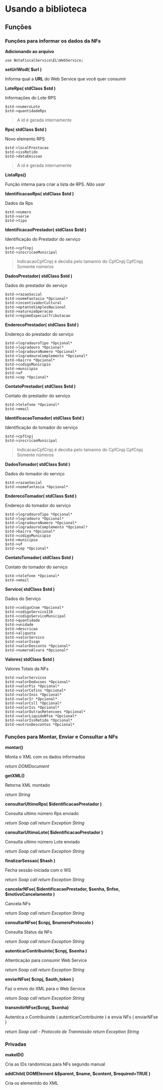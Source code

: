 # Usando a biblioteca

## Funções

### Funções para informar os dados da NFs

**Adicionando ao arquivo**

```
use NotaFiscalServico\EL\WebService;
```

**setUrlWsdl( $url )**

Informa qual a **URL** do Web Service que você quer consumir


**LoteRps( stdClass $std )**

Informações do Lote RPS

```
$std->numeroLote
$std->quantidadeRps
```

> A id é gerada internamente


**Rps( stdClass $std )**

Novo elemento RPS

```
$std->localPrestacao
$std->issRetido
$std->dataEmissao
```

> A id é gerada internamente


**ListaRps()**

Função interna para criar a lista de RPS. *Não usar*


**IdentificacaoRps( stdClass $std )**

Dados da Rps

```
$std->numero
$std->serie
$std->tipo
```


**IdentificacaoPrestador( stdClass $std )**

Identificação do Prestador do serviço

```
$std->cpfCnpj
$std->inscricaoMunicipal
```

> IndicacaoCpfCnpj é decidia pelo tamanno do CpfCnpj
> CpfCnpj Somente números


**DadosPrestador( stdClass $std )**

Dados do prestador do serviço

```
$std->razaoSocial
$std->nomeFantasia *Opcional*
$std->incentivadorCultural
$std->optanteSimplesNacional
$std->naturezaOperacao
$std->regimeEspecialTributacao
```


**EnderecoPrestador( stdClass $std )**

Endereço do prestador do serviço

```
$std->logradouroTipo *Opcional*
$std->logradouro *Opcional*
$std->logradouroNumero *Opcional*
$std->logradouroComplemento *Opcional*
$std->bairro *Opcional*
$std->codigoMunicipio
$std->municipio
$std->uf
$std->cep *Opcional*
```


**ContatoPrestador( stdClass $std )**

Contato do prestador do serviço

```
$std->telefone *Opcional*
$std->email
```


**IdentificacaoTomador( stdClass $std )**

Identificação do tomador do serviço

```
$std->cpfCnpj
$std->inscricaoMunicipal
```

> IndicacaoCpfCnpj é decidia pelo tamanno do CpfCnpj
> CpfCnpj Somente números


**DadosTomador( stdClass $std )**

Dados do tomador do serviço

```
$std->razaoSocial
$std->nomeFantasia *Opcional*
```


**EnderecoTomador( stdClass $std )**

Endereço do tomador do serviço

```
$std->logradouroTipo *Opcional*
$std->logradouro *Opcional*
$std->logradouroNumero *Opcional*
$std->logradouroComplemento *Opcional*
$std->bairro *Opcional*
$std->codigoMunicipio
$std->municipio
$std->uf
$std->cep *Opcional*
```


**ContatoTomador( stdClass $std )**

Contato do tomador do serviço

```
$std->telefone *Opcional*
$std->email
```


**Servico( stdClass $std )**

Dados do Serviço

```
$std->codigoCnae *Opcional*
$std->codigoServico116
$std->codigoServicoMunicipal
$std->quantidade
$std->unidade
$std->descricao
$std->aliquota
$std->valorServico
$std->valorIssqn
$std->valorDesconto *Opcional*
$std->numeroAlvara *Opcional*
```


**Valores( stdClass $std )**

Valores Totais da NFs

```
$std->valorServicos
$std->valorDeducoes *Opcional*
$std->valorPis *Opcional*
$std->valorCofins *Opcional*
$std->valorInss *Opcional*
$std->valorIr *Opcional*
$std->valorCsll *Opcional*
$std->valorIss *Opcional*
$std->valorOutrasRetencoes *Opcional*
$std->valorLiquidoNfse *Opcional*
$std->valorIssRetido *Opcional*
$std->outrosDescontos *Opcional*
```


### Funções para Montar, Enviar e Consultar a NFs

**montar()**

Monta o XML com os dados informados

*return DOMDocument*


**getXML()**

Retorna XML montado

*return String*


**consultarUltimoRps( $identificacaoPrestador )**

Consulta ultimo número Rps enviado

*return Soap call*
*return Exception String*


**consultarUltimoLote( $identificacaoPrestador )**

Consulta ultimo número Lote enviado

*return Soap call*
*return Exception String*


**finalizarSessao( $hash )**

Fecha sessão iniciada com o WS

*return Soap call*
*return Exception String*


**cancelarNFse( $identificacaoPrestador, $senha, $nfse, $motivoCancelamento )**

Cancela NFs

*return Soap call*
*return Exception String*


**consultarNFse( $cnpj, $numeroProtocolo )**

Consulta Status da NFs

*return Soap call*
*return Exception String*


**autenticarContribuinte( $cnpj, $senha )**

Altenticação para consumir Web Service

*return Soap call*
*return Exception String*


**enviarNFse( $cnpj, $auth_token )**

Faz o envio do XML para o Web Service

*return Soap call*
*return Exception String*


**transmitirNFse($cnpj, $senha)**

Autentica o Contribuinde ( autenticarContribuinte ) e envia NFs ( enviarNFse )

*return Soap call - Protocolo de Tranmissão*
*return Exception String*


### Privadas

**makeID()**

Cria as IDs randomicas para NFs segundo manual


**addChild( DOMElement &$parent, $name, $content, $required=TRUE )**

Cria os elementdo do XML
